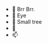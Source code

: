 - 👋 Brr Brr.
- 👀 Eye
- 🌱 Small tree
- 💞️ 
- 📫 

<!---
longtalongnhong/longtalongnhong is a ✨ special ✨ repository because its `README.md` (this file) appears on your GitHub profile.
You can click the Preview link to take a look at your changes.
--->
